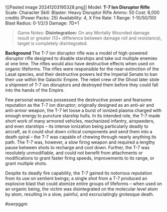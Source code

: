 ![[Pasted image 20241203195328.png]]
Model: **T-7 Ion Disruptor Rifle**
Scale: Character
Skill: Blaster: Heavy Disruptor Rifle
Ammo: 50
Cost: 8,000 credits (Power Packs: 25)
Availability: 4, X
Fire Rate: 1
Range: 1-10/50/100
Blast Radius: 0-1/2/3
Damage: 7D+1
> Game Notes:
> **Disintegration:** On any Mortally Wounded damage result or greater (13+ difference between damage roll and resistance), target is completely disintegrated.

**Background**
The T-7 ion disruptor rifle was a model of high-powered disruptor rifle designed to disable starships and take out multiple enemies at one time. The rifles would also have destructive effects when used on organic lifeforms. The rifles were responsible for the near-extinction of the Lasat species, and their destructive powers led the Imperial Senate to ban their use within the Galactic Empire. The rebel crew of the Ghost later stole a shipment of T-7 ion disruptors and destroyed them before they could fall into the hands of the Empire.

Few personal weapons possessed the destructive power and fearsome reputation as the T-7 ion disruptor; originally designed as an anti-air and anti-armor weapon, the T-7 let loose a burst of ionized plasma charged with enough energy to puncture starship hulls. In its intended role, the T-7 made short work of many armored vehicles, mechanized infantry, airspeeders, and even starships – its intense ionization being particularly deadly to aircraft, as it could shut down critical components and send them into a death spiral – the T-7 was capable of chewing through nearly anything its path. The T-7 was, however, a slow firing weapon and required a lengthy pause between shots to recharge and cool down. Further, the T-7 was resolutely unmodifiable, and could not benefit from attachments or modifications to grant faster firing speeds, improvements to its range, or grant multiple shots.

Despite its deadly fire capability, the T-7 gained its notorious reputation from its use on sentient beings; a single shot from a T-7 produced an explosive blast that could atomize entire groups of lifeforms – when used on an organic being, the victim was disintegrated on the molecular level atom by atom, resulting in a slow, painful, and excruciatingly grotesque death.

#swrpggm